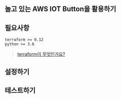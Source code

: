 ## 놀고 있는 AWS IOT Button을 활용하기 



## 필요사항
```
terraform >= 0.12
python >= 3.6
```
> [terraform이 무엇인가요?](https://www.hashicorp.com/blog/announcing-terraform-0-12)


## 설정하기


## 테스트하기
 